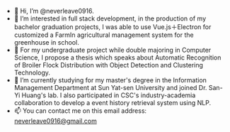 - 👋 Hi, I’m @neverleave0916.
- 🌱 I’m interested in full stack development, in the production of my bachelor graduation projects, I was able to use Vue.js＋Electron for customized a FarmIn agricultural management system for the greenhouse in school.
- 💞️ For my undergraduate project while double majoring in Computer Science, I propose a thesis which speaks about Automatic Recognition of Broiler Flock Distribution with Object Detection and Clustering Technology.
- 👀 I’m currently studying for my master's degree in the Information Management Department at Sun Yat-sen University and joined Dr. San-Yi Huang's lab. I also participated in CSC's industry-academia collaboration to develop a event history retrieval system using NLP.
- 📫 You can contact me on this email address: neverleave0916@gmail.com

<!---
neverleave0916/neverleave0916 is a ✨ special ✨ repository because its `README.md` (this file) appears on your GitHub profile.
You can click the Preview link to take a look at your changes.
--->
